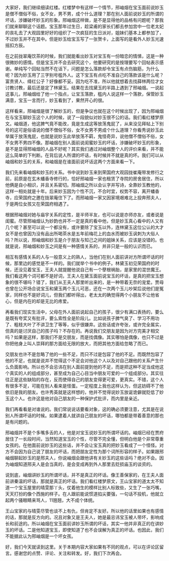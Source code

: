 
大家好，我们继续细读红楼。红楼梦中有这样一个情节，邢岫烟在宝玉面前说妙玉是僧不僧俗不俗，女不女，男不男，成个什么道理？那在别人面前说妙玉的所谓的坏话，涉嫌破坏妙玉的形象。邢岫烟这样做，是不是显得他的品格有问题呢？那我们就来聊聊这个话题。宝玉那年过生日，趁梁甫的家长们都去参加宫中一位老太妃的丧礼去了大观园里好好的组织了一次疯狂的生日派对，姐妹们基本上都参加了，不过妙玉并不在其中。但是妙玉给宝玉写了一张贺卡，上面写的是看外人妙玉光速摇扣方辰。

在之前拢翠庵饮茶的时候，我们就能看出妙玉对宝玉有一份暗恋的情愫，这是一种很微妙的感情。但是宝玉并不会去研究这个，他要研究的是按理要写个回帖表示感谢。单纯写个回帖当然不在话下，问题是怎么落款却令宝玉有点伤脑筋，为什么呢？因为妙玉用了三字别号槛外人。这下宝玉有点吃不准自己的落款该是什么呢？富贵贤人、绛红公子？好像都不妥。因为吃不准，所以他就想着去找薛林两位才女讨教讨教，最后还是定了林黛玉。结果在去找黛玉的半路上遇到了邢岫烟。一说起这事儿，邢岫烟给了他一个指点，让宝玉落款，槛内人说这样一个落款，保管妙玉满意，宝玉一言而行，妙玉看到了，果然开心的很。

这样看来，邢岫烟是很了解妙玉的，但是争议也就在这个时候出现了，因为邢岫烟在与宝玉聊妙玉这个人的时候，说了一段貌似对妙玉很不公的话。我们看红楼梦原文。岫烟道，他这脾气竟不能改，竟是生成这等放荡鬼屁了，从来没见拜帖上下别号的这可是俗语说的僧不僧俗不俗，女不女男不男成个什么道理？你看秀说妙玉此举属于放荡鬼屁，也就是说妙玉此举放荡不羁，鬼怪奇异，说他僧不僧俗不俗，女不女男不男四不像。那岫烟在别人面前说闺蜜妙玉的坏话，涉嫌破坏妙玉的形象，是不是显得邢岫烟的人品不好呢？其实我们通过对岫烟整个人的评价来看，并不能这么简单的下判断。在背后说人所谓的坏话，有时候并不就是真的坏。我们可以从岫烟和妙玉的关系，和岫烟是在谁面前说坏话这两个方面来看一下。

我们先来看岫烟和妙玉的关系。书中说到妙玉来到荣国府大观园拢崔庵带发修行之前，前原是在玄木蟠香寺修行的，恰好邢岫烟一家也租赁了寺院的房舍居住，所以他俩是自小相识，并且关系密切。邢岫烟之所以会认字并写诗，全靠妙玉教他的，这样一相处就是十年。后来妙玉因为个性不沉，不合时宜，权势不容，离开蟠香寺，应荣国府之邀在拢翠庵住下了。而邢岫烟一家又因家境艰难北上投奔邢夫人，于是两位女孩又在荣国府相遇了。

根据邢岫烟对她与庙宇关系的定性，是半师半友，也可以说是亦师亦友，或者说是闺蜜。尽管邢岫烟认为妙韵也并不一定是真的看中他，但是妙玉真心看中的人又有几个呢？甚至可以说一个都没有，或许要除了宝玉以外，连林黛玉这位公认的大才女不是也曾因为没有品出所喝茶水是五年前梅花上的血水而被妙玉讽刺为大俗人吗？所以说，邢岫烟和妙玉是介于朋友与知己之间的姐妹关系，应该是没错的。也就是说，邢岫烟和妙玉之间是有一种感情关系的，并非只是一般的认识而已。

相互有感情关系的人与一般意义上的熟人，当他们在别人面前讲对方所谓坏话的时候，那里边的感觉是不一样的。我们就举个书中的例子。林黛玉初见荣国府的时候，还没见着宝玉，王夫人就提醒他说自己有一个孽根祸胎，是家里的混世魔王。我们看这两个词可都不是好词，王夫人在黛玉面前说宝玉的坏话，是真的把宝玉想象的很不堪吗？错了，我们从王夫人那里听出来的，是一种带着无奈的宠爱。贾母也曾在公开场合说宝玉和黛玉两个玉儿可恶，还在一次两个玉儿吵架后说他们是冤家，同样也不是好词儿，但我们都听得出，老太太的确觉得两个小朋友不让他省心，但是内在的却是无比的疼爱。

再看我们现实生活中，父母在外人面前说起自己的孩子，很少有满口表扬的，要么是既有夸奖又有批评，要么索性全是阶段儿。比如说孩子脾气臭了、学习不用功了、粗枝大叶了不讲卫生了等等，似乎很嫌弃。这些话或许夸张，或许完全属实，但真的是讨厌自己的孩子吗？不存在的。再说我们交朋友是因为对方完美才相交吗？如果是这样，那我们不是交朋友，而是找偶像。其实哪怕是偶像，也只不过是你把他身上叫人崇拜的那方面给无限的放大，而把其他方面给忽略了而已。

交朋友也许不是忽略了他的一些不足，而只不过是包容了他的不足。而既然包容了他的不足，也就是说并不觉得这个不足会对他这个人以及对自己跟他的关系产生什么负面影响。所以也不会忌讳在别人面前提到他的不足，而是把这种不足当成他这个真实的人的组成部分，甚至成为自己心目当中朋友可爱的一个组成部分。其实往往正是这些缺陷的存在，反而使得自己的朋友变得更可爱，更真实。不错，这个人有很多不足，可能在别人看来是怪蛋。一定程度上我也这样认为，但这妨碍不了他依旧是我的朋友。也许秀英就是这样想的，他并不觉得说妙玉放诞诡僻就贬低了妙玉这个人。也许这是他对自己朋友的一种保护式批评，而内里是亲近。

我们再看看是对谁说的。我们常说说话要看对象，这的确必须要注意，尤其是在说别人所谓坏话的时候。如果逮着人就讲自己朋友的坏话，哪怕都是带着善意的那也是有问题的。

邢岫烟并不是个多嘴多舌的人，他是对宝玉说妙玉的所谓坏话的。岫烟已经在贾府居住了一长段时间，当然知道宝玉的个性，尽管不完全懂，但明白他是个非常尊重女孩的。在他面前说妙玉的这些话，并不会让宝玉真的把妙玉看成了一个怪怪。对方不会因为自己说了朋友的坏话，而把朋友定性为那个词所形容的样子。如果跟邢岫烟聊起妙玉的是邢夫人，你说岫烟会跟他讲有关妙玉的这些话吗？绝对不会。因为岫烟知道邢夫人是会当真的，是会变成再到外人那里去贬损庙玉的谈资的。

说到底，岫烟讲妙玉的所谓坏话，并不是真正的坏话。像王善保家的，在王夫人面前讲秦温的坏话，那就是真正的坏话。我们看红楼梦原文，王山宝家的道太太不知道一个宝玉屋里的晴雯那丫头，仗着他生的模样比别人标致些，又生了一张巧嘴，天天打扮的像个西施的样子。在人跟前能说惯道掐尖要强，一句话不投机，他就立起两个骚眼睛来骂人，11翘翘，大不成个体统。

王山宝家的与晴雯尽管也谈不上有仇，但肯定不友好。所以他的话里如果也有感情的话，那就是反方向的。况且对象又是王夫人，她是最忌讳宝玉被人带坏，影响成长和前途的。所以岫烟在宝玉面前讲妙玉所谓的坏话，其实一他并非真正的在讲妙玉的坏话。二是他知道宝玉，即使知道了也不会误解为真正的坏话。也因此，我们不能据此认为邢岫烟是一个坏女孩。

好，我们今天就读到这里。关于本期内容大家如果有不同的观点，可以在评论区留言。感谢您的点赞、评论、关注和转发。好，我们下次再会。


